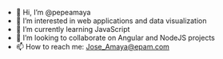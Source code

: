 - 👋 Hi, I’m @pepeamaya
- 👀 I’m interested in web applications and data visualization
- 🌱 I’m currently learning JavaScript
- 💞️ I’m looking to collaborate on Angular and NodeJS projects
- 📫 How to reach me: Jose_Amaya@epam.com

<!---
pepeamaya/pepeamaya is a ✨ special ✨ repository because its `README.md` (this file) appears on your GitHub profile.
You can click the Preview link to take a look at your changes.
--->
